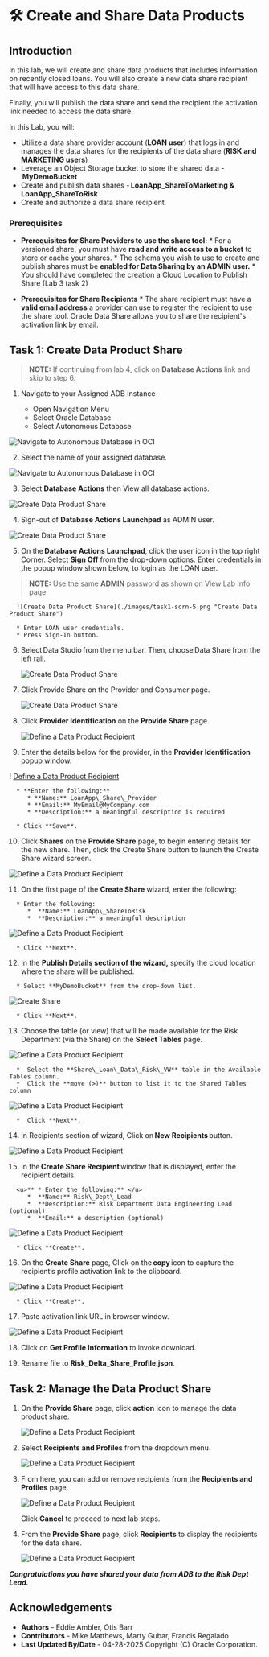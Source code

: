 # 🛠️ Create and Share Data Products

## Introduction

In this lab, we will create and share data products that includes information on recently closed loans.  You will also create a new data share recipient that will have access to this data share.

Finally, you will publish the data share and send the recipient the activation link needed to access the data share.

In this Lab, you will:

* Utilize a data share provider account (**LOAN user**) that logs in and manages the data shares for the recipients of the data share (**RISK and MARKETING users**)
* Leverage an Object Storage bucket to store the shared data - **MyDemoBucket**
* Create and publish data shares - **LoanApp\_ShareToMarketing & LoanApp\_ShareToRisk**
* Create and authorize a data share recipient

### Prerequisites

* **Prerequisites for Share Providers to use the share tool:**
      * For a versioned share, you must have **read and write access to a bucket** to store or cache your shares.
      * The schema you wish to use to create and publish shares must be **enabled for Data Sharing by an ADMIN user.**
      * You should have completed the creation a Cloud Location to Publish Share (Lab 3 task 2)

* **Prerequisites for Share Recipients**
      * The share recipient must have a **valid email address** a provider can use to register the recipient to use the share tool. Oracle Data Share allows you to share the recipient's activation link by email.

## Task 1: Create Data Product Share

   >**NOTE:** If continuing from lab 4, click on **Database Actions** link and skip to step 6.

   1. Navigate to your Assigned ADB Instance

      * Open Navigation Menu
      * Select Oracle Database
      * Select Autonomous Database

   ![Navigate to Autonomous Database in OCI](./images/navigate-to-adb.png)

   2. Select the name of your assigned database.

   ![Navigate to Autonomous Database in OCI](./images/oci-adb-select.png)

   3. Select **Database Actions** then View all database actions.

   ![Create Data Product Share](./images/task1-scrn-3.png "Create Data Product Share")

   4. Sign-out of **Database Actions Launchpad** as ADMIN user.

   ![Create Data Product Share](./images/task1-scrn-4.png "Create Data Product Share")

   5.	On the **Database Actions Launchpad**, click the user icon in the top right
   Corner.  Select **Sign Off** from the drop-down options. Enter credentials in the popup window shown below, to login as the LOAN user.
   
   >**NOTE:** Use the same **ADMIN** password as shown on View Lab Info page

      ![Create Data Product Share](./images/task1-scrn-5.png "Create Data Product Share")

      * Enter LOAN user credentials. 
      * Press Sign-In button. 

   6. Select Data Studio from the menu bar. Then, choose Data Share from the left rail.

      ![Create Data Product Share](./images/select-data-share.png "Create Data Product Share")

   7. Click Provide Share on the Provider and Consumer page. 

      ![Create Data Product Share](./images/select-provider-share.png "Create Data Product Share")

   8. Click **Provider Identification** on the **Provide Share** page.

      ![Define a Data Product Recipient](./images/set-provider-id.png "Define a Data Product Recipient")

   9.	Enter the details below for the provider, in the **Provider Identification** popup window.

   ! [Define a Data Product Recipient](./images/define-data-product-share-recipient-5.png "Define a Data Product Recipient")

      * **Enter the following:**
         * **Name:** LoanApp\_Share\_Provider
         * **Email:** MyEmail@MyCompany.com
         * **Description:** a meaningful description is required

      * Click **Save**.

   10. Click **Shares** on the **Provide Share** page, to begin entering details for the new share.  Then, click the Create Share button to launch the Create Share wizard screen.

   ![Define a Data Product Recipient](./images/define-data-product-share-recipient-6.png "Define a Data Product Recipient")

   11.	On the first page of the **Create Share** wizard, enter the following:

      * Enter the following:
         *  **Name:** LoanApp\_ShareToRisk
         *  **Description:** a meaningful description

   ![Define a Data Product Recipient](./images/create-share-general-risk.png "Define a Data Product Recipient")

      * Click **Next**.

   12. In the **Publish Details section of the wizard,** specify the cloud location where the share will be published.

      * Select **MyDemoBucket** from the drop-down list.

   ![Create Share](./images/create-share-bucket.png "Define a Data Product Recipient")

      * Click **Next**.

   13. Choose the table (or view) that will be made available for the Risk Department (via the Share) on the **Select Tables** page.

   ![Define a Data Product Recipient](./images/create-share-select-table-risk.png "Define a Data Product Recipient")

      *  Select the **Share\_Loan\_Data\_Risk\_VW** table in the Available Tables column.
      *  Click the **move (>)** button to list it to the Shared Tables column

   ![Define a Data Product Recipient](./images/select-items-for-share.png "Define a Data Product Recipient")

      *  Click **Next**.

   14. In Recipients section of wizard, Click on **New Recipients** button.

   ![Define a Data Product Recipient](./images/define-data-product-share-recipient-10.png "Define a Data Product Recipient")

   15. In the **Create Share Recipient** window that is displayed, enter the recipient details.

      <u>** * Enter the following:** </u>  
         *  **Name:** Risk\_Dept\_Lead  
         *  **Description:** Risk Department Data Engineering Lead (optional)  
         *  **Email:** a description (optional)  

   ![Define a Data Product Recipient](./images/create-share-recipient-risk.png "Define a Data Product Recipient")

      * Click **Create**.

   16. On the **Create Share** page, Click on the **copy** icon to capture the recipient’s profile activation link to the clipboard. 

   ![Define a Data Product Recipient](./images/create-risk-recipient.png "Define a Data Product Recipient")

      * Click **Create**.

   17. Paste activation link URL in browser window.

   ![Define a Data Product Recipient](./images/paste-activation-link-in-window.png "Define a Data Product Recipient")

   18. Click on **Get Profile Information** to invoke download.

   19. Rename file to **Risk\_Delta\_Share\_Profile.json**.

## Task 2: Manage the Data Product Share

   1. On the **Provide Share** page, click **action** icon to manage the data product share.

      ![Define a Data Product Recipient](./images/manage-data-product-share-risk-1.png "Define a Data Product Recipient")

   2. Select **Recipients and Profiles** from the dropdown menu.

      ![Define a Data Product Recipient](./images/manage-data-product-share-risk-2.png "Define a Data Product Recipient")

   3. From here, you can add or remove recipients from the **Recipients and Profiles** page.

      ![Define a Data Product Recipient](./images/manage-data-product-share-risk-3.png "Define a Data Product Recipient")

      Click **Cancel** to proceed to next lab steps.

   4. From the **Provide Share** page, click **Recipients** to display the recipients for the data share.

      ![Define a Data Product Recipient](./images/create-risk-dept-recipient.png "Define a Data Product Recipient")

   ***Congratulations you have shared your data from ADB to the Risk Dept Lead.***  

## Acknowledgements
* **Authors** - Eddie Ambler, Otis Barr
* **Contributors** - Mike Matthews, Marty Gubar, Francis Regalado
* **Last Updated By/Date** - 04-28-2025
Copyright (C) Oracle Corporation.
